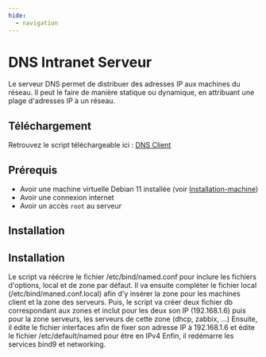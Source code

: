 ```yaml
---
hide:
  - navigation
---
```

# DNS Intranet Serveur

Le serveur DNS permet de distribuer des adresses IP aux machines du réseau. Il peut le faire de manière statique ou dynamique, en attribuant une plage d'adresses IP à un réseau.

## Téléchargement

Retrouvez le script téléchargeable ici : [DNS Client](https://raw.githubusercontent.com/AngarosGamer/SAE4/main/dns/dns_intranet/dns_intranet_install_client.sh)

## Prérequis

- Avoir une machine virtuelle Debian 11 installée (voir [Installation-machine](../installation-machine.md))
- Avoir une connexion internet
- Avoir un accès `root` au serveur

## Installation

## Installation

Le script va réécrire le fichier /etc/bind/named.conf pour inclure les fichiers d'options, local et de zone par défaut.
Il va ensuite compléter le fichier local (/etc/bind/maned.conf.local) afin d'y insérer la zone pour les machines client et la zone des serveurs.
Puis, le script va créer deux fichier db correspondant aux zones et inclut pour les deux son IP (192.168.1.6) puis pour la zone serveurs, les serveurs de cette zone (dhcp, zabbix, ...)
Ensuite, il édite le fichier interfaces afin de fixer son adresse IP à 192.168.1.6 et édite le fichier /etc/default/named pour être en IPv4
Enfin, il redémarre les services bind9 et networking.